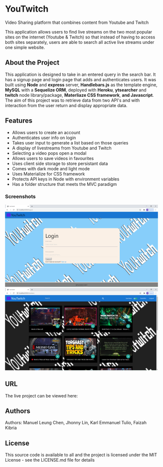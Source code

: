 # YouTwitch
Video Sharing platform that combines content from Youtube and Twitch

This application allows users to find live streams on the two most popular sites on the internet (Youtube & Twitch) so that instead of having to access both sites separately, users are able to search all active live streams under one simple website.


## About the Project
This application is designed to take in an entered query in the search bar. It has a signup page and login page that adds and authenticates users. It was built using  **Node** and **express** server, **Handlebars.js** as the template engine, **MySQL** with a **Sequelize ORM**, deployed with **Heroku**, **ytsearcher** and **twitch** node library/package, **Materliaze CSS framework**, **and Javascript**. The aim of this project was to retrieve data from two API's and with interaction from the user return and display appropriate data.

## Features 
 * Allows users to create an account
 * Authenticates user info on login
 * Takes user input to generate a list based on those queries
 * A display of livestreams from Youtube and Twitch
 * Selecting a video pops open a modal
 * Allows users to save videos in favourites
 * Uses client side storage to store persistant data
 * Comes with dark mode and light mode
 * Uses Materialize for CSS framework
 * Protects API keys in Node with environment variables
 * Has a folder structure that meets the MVC paradigm
 

### Screenshots
![Screenshot of Youtwitch Login Page.](/public/images/youtwitchlogin.png "Screenshot of Youtwitch Login Page")
![Screenshot of Youtwitch Members Page.](/public/images/youtwitchhomepage.png "Screenshot of Youtwitch Members Page")

## URL
The live project can be viewed here: 


## Authors
Authors: Manuel Leung Chen, Jhonny Lin, Karl Emmanuel Tulio, Faizah Kibria


## License
This source code is available to all and the project is licensed under the MIT License - see the LICENSE.md file for details